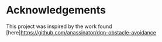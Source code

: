 # Acknowledgements

This project was inspired by the work found
[here]https://github.com/anassinator/dqn-obstacle-avoidance
